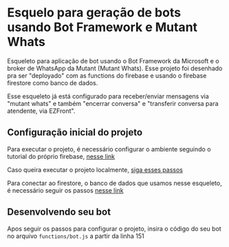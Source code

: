 Esquelo para geração de bots usando Bot Framework e Mutant Whats
======

Esqueleto para aplicação de bot usando o Bot Framework da Microsoft e o broker
de WhatsApp da Mutant (Mutant Whats). Esse projeto foi desenhado pra ser "deployado"
com as functions do firebase e usando o firebase firestore como banco de dados.

Esse esqueleto já está configurado para receber/enviar mensagens via "mutant whats"
e também "encerrar conversa" e "transferir conversa para atendente, via EZFront".

## Configuração inicial do projeto

Para executar o projeto, é necessário configurar o ambiente seguindo o tutorial 
do próprio firebase, [nesse link](https://firebase.google.com/docs/functions/get-started#set-up-node.js-and-the-firebase-cli)

Caso queira executar o projeto localmente, [siga esses passos](https://firebase.google.com/docs/functions/get-started#emulate-execution-of-your-functions)

Para conectar ao firestore, o banco de dados que usamos nesse esqueleto,
é necessário seguir os passos [nesse link](https://firebase.google.com/docs/firestore/quickstart#initialize)

## Desenvolvendo seu bot

Apos seguir os passos para configurar o projeto, insira o código do seu bot no arquivo `functions/bot.js` a partir da linha 151
